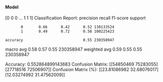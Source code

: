 #### Model
[0 0 0 ... 1 1 1]
Classification Report:
              precision    recall  f1-score   support

           0       0.66      0.42      0.52 130133524
           1       0.49      0.72      0.58 100225423

    accuracy                           0.55 230358947
   macro avg       0.58      0.57      0.55 230358947
weighted avg       0.59      0.55      0.55 230358947

Accuracy: 0.552864899143683
Confusion Matrix:
[[54850469 75283055]
 [27718516 72506907]]
Confusion Matrix (%):
[[23.81086982 32.68076017]
 [12.03274992 31.47562009]]
